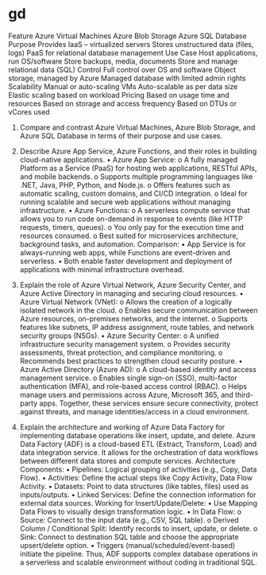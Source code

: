 # gd

Feature
Azure Virtual Machines
Azure Blob Storage
Azure SQL Database
Purpose
Provides IaaS – virtualized servers
Stores unstructured data (files, logs)
PaaS for relational database management
Use Case
Host applications, run OS/software
Store backups, media, documents
Store and manage relational data (SQL)
Control
Full control over OS and software
Object storage, managed by Azure
Managed database with limited admin rights
Scalability
Manual or auto-scaling VMs
Auto-scalable as per data size
Elastic scaling based on workload
Pricing
Based on usage time and resources
Based on storage and access frequency
Based on DTUs or vCores used
1. Compare and contrast Azure Virtual Machines, Azure Blob Storage, and Azure SQL Database in terms of their purpose and use cases.
 
2. Describe Azure App Service, Azure Functions, and their roles in building cloud-native applications.
• Azure App Service:
o A fully managed Platform as a Service (PaaS) for hosting web applications, RESTful APIs, and mobile backends.
o Supports multiple programming languages like .NET, Java, PHP, Python, and Node.js.
o Offers features such as automatic scaling, custom domains, and CI/CD integration.
o Ideal for running scalable and secure web applications without managing infrastructure.
• Azure Functions:
o A serverless compute service that allows you to run code on-demand in response to events (like HTTP requests, timers, queues).
o You only pay for the execution time and resources consumed.
o Best suited for microservices architecture, background tasks, and automation.
Comparison:
• App Service is for always-running web apps, while Functions are event-driven and serverless.
• Both enable faster development and deployment of applications with minimal infrastructure overhead.
 
3. Explain the role of Azure Virtual Network, Azure Security Center, and Azure Active Directory in managing and securing cloud resources.
• Azure Virtual Network (VNet):
o Allows the creation of a logically isolated network in the cloud.
o Enables secure communication between Azure resources, on-premises networks, and the internet.
o Supports features like subnets, IP address assignment, route tables, and network security groups (NSGs).
• Azure Security Center:
o A unified infrastructure security management system.
o Provides security assessments, threat protection, and compliance monitoring.
o Recommends best practices to strengthen cloud security posture.
• Azure Active Directory (Azure AD):
o A cloud-based identity and access management service.
o Enables single sign-on (SSO), multi-factor authentication (MFA), and role-based access control (RBAC).
o Helps manage users and permissions across Azure, Microsoft 365, and third-party apps.
Together, these services ensure secure connectivity, protect against threats, and manage identities/access in a cloud environment.
4. Explain the architecture and working of Azure Data Factory for implementing database operations like insert, update, and delete.
Azure Data Factory (ADF) is a cloud-based ETL (Extract, Transform, Load) and data integration service. It allows for the orchestration of data workflows between different data stores and compute services.
Architecture Components:
• Pipelines: Logical grouping of activities (e.g., Copy, Data Flow).
• Activities: Define the actual steps like Copy Activity, Data Flow Activity.
• Datasets: Point to data structures (like tables, files) used as inputs/outputs.
• Linked Services: Define the connection information for external data sources.
Working for Insert/Update/Delete:
• Use Mapping Data Flows to visually design transformation logic.
• In Data Flow:
o Source: Connect to the input data (e.g., CSV, SQL table).
o Derived Column / Conditional Split: Identify records to insert, update, or delete.
o Sink: Connect to destination SQL table and choose the appropriate upsert/delete option.
• Triggers (manual/scheduled/event-based) initiate the pipeline.
Thus, ADF supports complex database operations in a serverless and scalable environment without coding in traditional SQL.
 